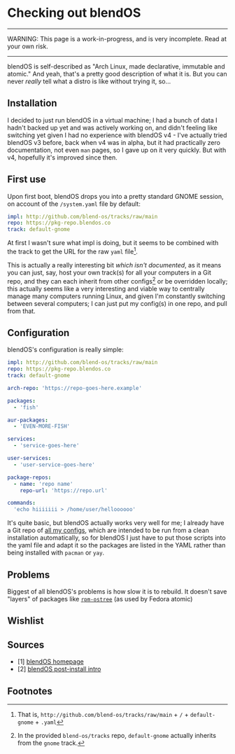 # Checking out blendOS

---

WARNING: This page is a work-in-progress, and is very incomplete. Read at your own risk.

---

blendOS is self-described as "Arch Linux, made declarative, immutable and atomic." And yeah, that's a pretty good description of what it is. But you can never *really* tell what a distro is like without trying it, so...

## Installation

I decided to just run blendOS in a virtual machine; I had a bunch of data I hadn't backed up yet and was actively working on, and didn't feeling like switching yet given I had no experience with blendOS v4 - I've actually tried blendOS v3 before, back when v4 was in alpha, but it had practically zero documentation, not even `man` pages, so I gave up on it very quickly. But with v4, hopefully it's improved since then.

## First use

Upon first boot, blendOS drops you into a pretty standard GNOME session, on account of the `/system.yaml` file by default:

```yaml
impl: http://github.com/blend-os/tracks/raw/main
repo: https://pkg-repo.blendos.co
track: default-gnome
```

At first I wasn't sure what impl is doing, but it seems to be combined with the track to get the URL for the raw `yaml` file[^1].

This is actually a really interesting bit *which isn't documented*, as it means you can just, say, host your own track(s) for all your computers in a Git repo, and they can each inherit from other configs[^2] or be overridden locally; this actually seems like a very interesting and viable way to centrally manage many computers running Linux, and given I'm constantly switching between several computers; I can just put my config(s) in one repo, and pull from that.

## Configuration

blendOS's configuration is really simple:

```yaml
impl: http://github.com/blend-os/tracks/raw/main
repo: https://pkg-repo.blendos.co
track: default-gnome

arch-repo: 'https://repo-goes-here.example'

packages:
  - 'fish'

aur-packages:
  - 'EVEN-MORE-FISH'

services:
  - 'service-goes-here'

user-services:
  - 'user-service-goes-here'

package-repos:
  - name: 'repo name'
    repo-url: 'https://repo.url'

commands:
  'echo hiiiiiii > /home/user/helloooooo'
```

It's quite basic, but blendOS actually works very well for me; I already have a Git repo of [all my configs](https://git.askiiart.net/askiiart/configs), which are intended to be run from a clean installation automatically, so for blendOS I just have to put those scripts into the yaml file and adapt it so the packages are listed in the YAML rather than being installed with `pacman` or `yay`.

## Problems

Biggest of all blendOS's problems is how slow it is to rebuild. It doesn't save "layers" of packages like [`rpm-ostree`](https://github.com/coreos/rpm-ostree) (as used by Fedora atomic)

## Wishlist

## Sources

- \[1\] [blendOS homepage](https://blendos.co/)
- \[2\] [blendOS post-install intro](https://blendos.co/install/post-install/intro/)

## Footnotes

[^1]: That is, `http://github.com/blend-os/tracks/raw/main` + `/` + `default-gnome` + `.yaml`
[^2]: In the provided `blend-os/tracks` repo, `default-gnome` actually inherits from the `gnome` track.

